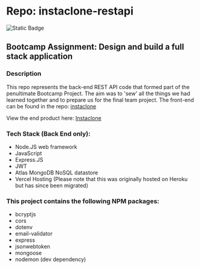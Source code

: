 # Repo: instaclone-restapi
![Static Badge](https://img.shields.io/badge/Dev_status-Complete-blue)

## **Bootcamp Assignment: Design and build a full stack application**

### Description

This repo represents the back-end REST API code that formed part of the penultimate Bootcamp Project. The aim was to 'sew' all the things we had learned together and to prepare us for the final team project. 
The front-end can be found in the repo: [instaclone](https://github.com/jimdavies72/instaclone)

View the end product here: [Instaclone](https://instaclone-m34.netlify.app/)

### Tech Stack (Back End only):

- Node.JS web framework
- JavaScript
- Express.JS
- JWT
- Atlas MongoDB NoSQL datastore
- Vercel Hosting (Please note that this was originally hosted on Heroku but has since been migrated)

### This project contains the following NPM packages:

- bcryptjs
- cors
- dotenv
- email-validator
- express
- jsonwebtoken
- mongoose
- nodemon (dev dependency)
